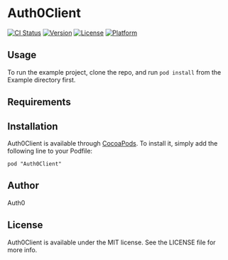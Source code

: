 # Auth0Client

[![CI Status](http://img.shields.io/travis/auth0/Auth0.iOS.svg?style=flat)](https://travis-ci.org/auth0/Auth0.iOS)
[![Version](https://img.shields.io/cocoapods/v/Auth0Client.svg?style=flat)](http://cocoadocs.org/docsets/Auth0Client)
[![License](https://img.shields.io/cocoapods/l/Auth0Client.svg?style=flat)](http://cocoadocs.org/docsets/Auth0Client)
[![Platform](https://img.shields.io/cocoapods/p/Auth0Client.svg?style=flat)](http://cocoadocs.org/docsets/Auth0Client)

## Usage

To run the example project, clone the repo, and run `pod install` from the Example directory first.

## Requirements

## Installation

Auth0Client is available through [CocoaPods](http://cocoapods.org). To install
it, simply add the following line to your Podfile:

    pod "Auth0Client"

## Author

Auth0

## License

Auth0Client is available under the MIT license. See the LICENSE file for more info.
